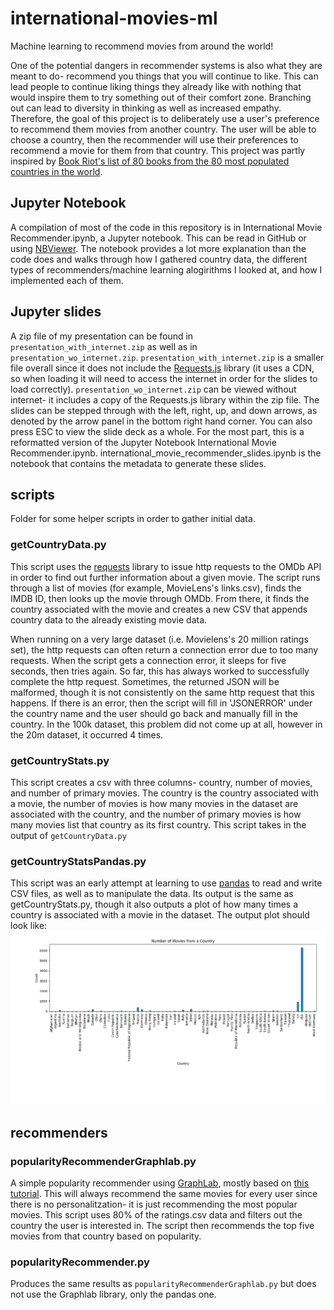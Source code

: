 
# international-movies-ml
Machine learning to recommend movies from around the world!

One of the potential dangers in recommender systems is also what they are meant to do- recommend you things that you will continue to like. This can lead people to continue liking things they already like with nothing that would inspire them to try something out of their comfort zone. Branching out can lead to diversity in thinking as well as increased empathy. Therefore, the goal of this project is to deliberately use a user's preference to recommend them movies from another country. The user will be able to choose a country, then the recommender will use their preferences to recommend a movie for them from that country. This project was partly inspired by [Book Riot's list of 80 books from the 80 most populated countries in the world](http://bookriot.com/2016/04/28/around-world-80-books-global-reading-list/ "book riot list").

## Jupyter Notebook
A compilation of most of the code in this repository is in International Movie Recommender.ipynb, a Jupyter notebook. This can be read in GitHub or using [NBViewer](). The notebook provides a lot more explanation than the code does and walks through how I gathered country data, the different types of recommenders/machine learning alogirithms I looked at, and how I implemented each of them.

## Jupyter slides
A zip file of my presentation can be found in `presentation_with_internet.zip` as well as in `presentation_wo_internet.zip`. `presentation_with_internet.zip` is a smaller file overall since it does not include the [Requests.js]() library (it uses a CDN, so when loading it will need to access the internet in order for the slides to load correctly). `presentation_wo_internet.zip` can be viewed without internet- it includes a copy of the Requests.js library within the zip file. The slides can be stepped through with the left, right, up, and down arrows, as denoted by the arrow panel in the bottom right hand corner. You can also press ESC to view the slide deck as a whole. For the most part, this is a reformatted version of the Jupyter Notebook International Movie Recommender.ipynb. international_movie_recommender_slides.ipynb is the notebook that contains the metadata to generate these slides.

## scripts
Folder for some helper scripts in order to gather initial data.

### getCountryData.py
This script uses the [requests](http://docs.python-requests.org/en/master/ "requests homepage") library to issue http requests to the OMDb API in order to find out further information about a given movie. The script runs through a list of movies (for example, MovieLens's links.csv), finds the IMDB ID, then looks up the movie through OMDb. From there, it finds the country associated with the movie and creates a new CSV that appends country data to the already existing movie data. 

When running on a very large dataset (i.e. Movielens's 20 million ratings set), the http requests can often return a connection error due to too many requests. When the script gets a connection error, it sleeps for five seconds, then tries again. So far, this has always worked to successfully complete the http request. Sometimes, the returned JSON will be malformed, though it is not consistently on the same http request that this happens. If there is an error, then the script will fill in 'JSONERROR' under the country name and the user should go back and manually fill in the country. In the 100k dataset, this problem did not come up at all, however in the 20m dataset, it occurred 4 times. 

### getCountryStats.py
This script creates a csv with three columns- country, number of movies, and number of primary movies. The country is the country associated with a movie, the number of movies is how many movies in the dataset are associated with the country, and the number of primary movies is how many movies list that country as its first country. This script takes in the output of `getCountryData.py`

### getCountryStatsPandas.py
This script was an early attempt at learning to use [pandas](http://pandas.pydata.org/ "pandas homepage") to read and write CSV files, as well as to manipulate the data. Its output is the same as getCountryStats.py, though it also outputs a plot of how many times a country is associated with a movie in the dataset. The output plot should look like: ![movie country plot](figures/movie_country_data.png "movie country plot")

## recommenders

### popularityRecommenderGraphlab.py
A simple popularity recommender using [GraphLab](https://turi.com/ "graphlab homepage"), mostly based on [this tutorial](https://www.analyticsvidhya.com/blog/2016/06/quick-guide-build-recommendation-engine-python/ "tutorial"). This will always recommend the same movies for every user since there is no personalitzation- it is just recommending the most popular movies. This script uses 80% of the ratings.csv data and filters out the country the user is interested in. The script then recommends the top five movies from that country based on popularity.

### popularityRecommender.py
Produces the same results as `popularityRecommenderGraphlab.py` but does not use the Graphlab library, only the pandas one.

